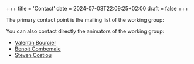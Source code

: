 +++
title = 'Contact'
date = 2024-07-03T22:09:25+02:00
draft = false
+++

The primary contact point is the mailing list of the working group: <TODO>

You can also contact directly the animators of the working group:
- [Valentin Bourcier](https://www.linkedin.com/in/valentin-bourcier/)
- [Benoit Combemale](https://people.irisa.fr/Benoit.Combemale/)
- [Steven Costiou](https://kloum.io/costiou/)
